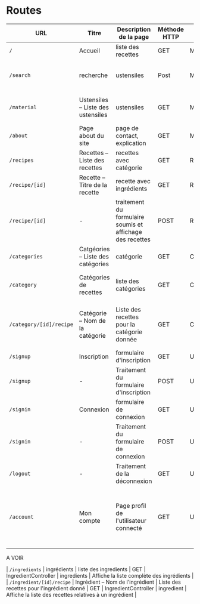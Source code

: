 # Routes

| URL | Titre | Description de la page | Méthode HTTP | Controller | Méthode | commentaire |
|--|--|--|--|--|--|--|
| `/` | Accueil | liste des recettes | GET | MainController | home |  |
| `/search` | recherche | ustensiles | Post | MainController | in maincontroller cause it's a generic page  |  |
| `/material` | Ustensiles – Liste des ustensiles | ustensiles | GET | MainController | in maincontroller cause it's a generic page  |  |
| `/about` | Page about du site | page de contact, explication | GET | MainController |  | Affiche les informations sur le site |
| `/recipes` | Recettes – Liste des recettes | recettes avec catégorie | GET | RecipeController | recette |  |
| `/recipe/[id]` | Recette – Titre de la recette | recette avec ingrédients | GET | RecipeController | recette |  |
| `/recipe/[id]` | - | traitement du formulaire soumis et affichage des recettes | POST | RecipeController | recipePost |  !! PAS ENCORE FAIT |
| `/categories` | Catgéories – Liste des catégories |  catégorie | GET | CategoryController | category |  |
| `/category` | Catégories de recettes | liste des catégories | GET | CategoryController | categories | Affiche la liste complète des catégories |
| `/category/[id]/recipe` | Catégorie – Nom de la catégorie | Liste des recettes pour la catégorie donnée | GET | CategoryController | category | Affiche la liste des recettes relatives à une catégorie |
| `/signup` | Inscription | formulaire d'inscription | GET | UserController | signup | ok |
| `/signup` | - | Traitement du formulaire d'inscription | POST | UserController | signupPost |  |
| `/signin` | Connexion | formulaire de connexion | GET | UserController | signin | ok |
| `/signin` | - | Traitement du formulaire de connexion | POST | UserController | signinPost |  |
| `/logout` | - | Traitement de la déconnexion | GET | UserController | logout |  |
| `/account` | Mon compte | Page profil de l'utilisateur connecté | GET | UserController | profile | Affiche uniquement les informations dont on dispose sur l'utilisateur connecté |


A VOIR 

| `/ingredients` | ingrédients | liste des ingredients | GET | IngredientController | ingredients | Affiche la liste complète des ingrédients |
| `/ingredient/[id]/recipe` | Ingrédient – Nom de l'ingrédient | Liste des recettes pour l'ingrédient donné | GET | IngredientController | ingredient | Affiche la liste des recettes relatives à un ingrédient |
